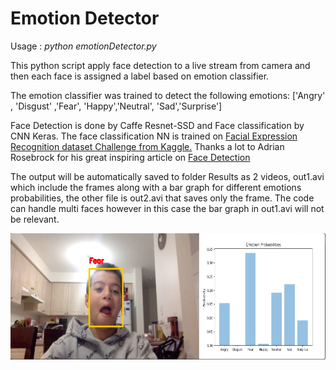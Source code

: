# Emotion Detector

Usage : *python emotionDetector.py*


This python script apply face detection to a live stream from camera and then each face is assigned a label based on emotion classifier.

The emotion classifier was trained to detect the following emotions: ['Angry' , 'Disgust' ,'Fear', 'Happy','Neutral', 'Sad','Surprise']

Face Detection is done by Caffe Resnet-SSD and  Face classification by CNN Keras. The face classification NN is trained on [Facial Expression Recognition dataset Challenge from Kaggle.](https://www.kaggle.com/c/challenges-in-representation-learning-facial-expression-recognition-challenge)
Thanks a lot to  Adrian Rosebrock  for his great inspiring article on  [Face  Detection](https://www.pyimagesearch.com/2018/02/26/face-detection-with-opencv-and-deep-learning/)

The output will be automatically saved to folder Results as 2 videos, out1.avi which include the frames along with a bar graph for different emotions probabilities, the other file is out2.avi that  saves only the frame.  The code can handle multi faces however in this case the bar graph in out1.avi will not be relevant.

![](https://github.com/Walid-Ahmed/EmotionDetector/blob/master/sampleImage.png)
